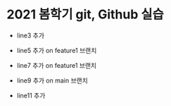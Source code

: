 # 2021 봄학기 git, Github 실습

- line3 추가

- line5 추가 on feature1 브랜치

- line7 추가 on feature1 브랜치

- line9 추가 on main 브랜치

- line11 추가